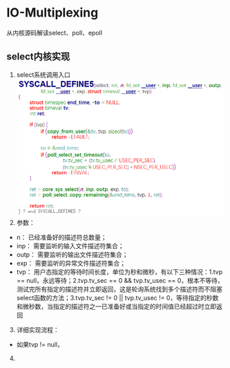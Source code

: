 # IO-Multiplexing
从内核源码解读select、poll、epoll
## select内核实现
1. select系统调用入口
![](select/1.jpg)
2. 参数：
- n： 已经准备好的描述符总数量；
- inp： 需要监听的输入文件描述符集合；
- outp： 需要监听的输出文件描述符集合；
- exp： 需要监听的异常文件描述符集合；
- tvp： 用户态指定的等待时间长度，单位为秒和微秒，有以下三种情况：1.tvp == null，永远等待；2.tvp.tv_sec == 0 && tvp.tv_usec == 0，根本不等待，测试完所有指定的描述符并立即返回，这是轮询系统找到多个描述符而不阻塞select函数的方法；3.tvp.tv_sec != 0 || tvp.tv_usec != 0，等待指定的秒数和微秒数，当指定的描述符之一已准备好或当指定的时间值已经超过时立即返回
3. 详细实现流程：
- 如果tvp != null，
4. 
